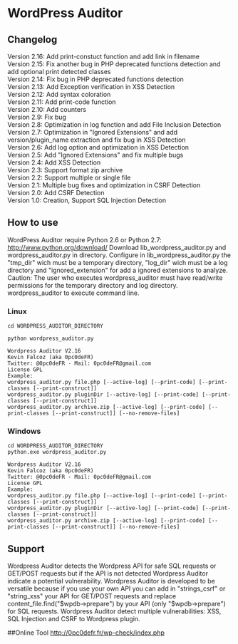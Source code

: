 # WordPress Auditor

## Changelog
Version 2.16: Add print-constuct function and add link in filename  
Version 2.15: Fix another bug in PHP deprecated functions detection and add optional print detected classes  
Version 2.14: Fix bug in PHP deprecated functions detection  
Version 2.13: Add Exception verification in XSS Detection  
Version 2.12: Add syntax coloration  
Version 2.11: Add print-code function  
Version 2.10: Add counters  
Version 2.9: Fix bug  
Version 2.8: Optimization in log function and add File Inclusion Detection  
Version 2.7: Optimization in "Ignored Extensions" and add version/plugin_name extraction and fix bug in XSS Detection  
Version 2.6: Add log option and optimization in XSS Detection  
Version 2.5: Add "Ignored Extensions" and fix multiple bugs  
Version 2.4: Add XSS Detection  
Version 2.3: Support format zip archive  
Version 2.2: Support multiple or single file  
Version 2.1: Multiple bug fixes and optimization in CSRF Detection  
Version 2.0: Add CSRF Detection  
Version 1.0: Creation, Support SQL Injection Detection  

## How to use
WordPress Auditor require Python 2.6 or Python 2.7: http://www.python.org/download/
Download lib_wordpress_auditor.py and wordpress_auditor.py in directory.
Configure in lib_wordpress_auditor.py the "tmp_dir" wich must be a temporary directory, "log_dir" wich must be a log directory and "ignored_extension" for add a ignored extensions to analyze. Caution: The user who executes wordpress_auditor must have read/write permissions for the temporary directory and log directory.
wordpress_auditor to execute command line.

### Linux
```
cd WORDPRESS_AUDITOR_DIRECTORY

python wordpress_auditor.py

Wordpress Auditor V2.16
Kevin Falcoz (aka 0pc0deFR)
Twitter: @0pc0deFR - Mail: 0pc0deFR@gmail.com
License GPL
Example: 
wordpress_auditor.py file.php [--active-log] [--print-code] [--print-classes [--print-construct]]
wordpress_auditor.py pluginDir [--active-log] [--print-code] [--print-classes [--print-construct]]
wordpress_auditor.py archive.zip [--active-log] [--print-code] [--print-classes [--print-construct]] [--no-remove-files]
```

### Windows
```
cd WORDPRESS_AUDITOR_DIRECTORY
python.exe wordpress_auditor.py

Wordpress Auditor V2.16
Kevin Falcoz (aka 0pc0deFR)
Twitter: @0pc0deFR - Mail: 0pc0deFR@gmail.com
License GPL
Example: 
wordpress_auditor.py file.php [--active-log] [--print-code] [--print-classes [--print-construct]]
wordpress_auditor.py pluginDir [--active-log] [--print-code] [--print-classes [--print-construct]]
wordpress_auditor.py archive.zip [--active-log] [--print-code] [--print-classes [--print-construct]] [--no-remove-files]
```

## Support
Wordpress Auditor detects the Wordpress API for safe SQL requests or GET/POST requests but if the API is not detected Wordpress Auditor indicate a potential vulnerability.
Wordpress Auditor is developed to be versatile because if you use your own API you can add in "strings_csrf" or "string_xss" your API for GET/POST requests and replace content_file.find("$wpdb->prepare") by your API (only "$wpdb->prepare") for SQL requests.
Wordpress Auditor detect multiple vulnerabilities: XSS, SQL Injection and CSRF to Wordpress plugin.

##Online Tool
http://0pc0defr.fr/wp-check/index.php
